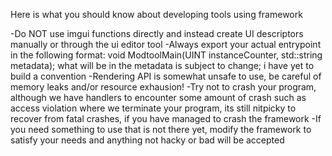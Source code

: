Here is what you should know about developing tools using framework

-Do NOT use imgui functions directly and instead create UI descriptors manually or through the ui editor tool
-Always export your actual entrypoint in the following format:
    void ModtoolMain(UINT instanceCounter, std::string metadata);
    what will be in the metadata is subject to change; i have yet to build a convention
-Rendering API is somewhat unsafe to use, be careful of memory leaks and/or resource exhausion!
-Try not to crash your program, although we have handlers to encounter some amount of crash such as access violation where we terminate your program, its still nitpicky to recover from fatal crashes, if you have managed to crash the framework
-If you need something to use that is not there yet, modify the framework to satisfy your needs and anything not hacky or bad will be accepted
